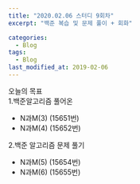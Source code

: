 ```yaml
---
title: "2020.02.06 스터디 9회차"
excerpt: "백준 복습 및 문제 풀이 + 회화"

categories:
  - Blog
tags:
  - Blog
last_modified_at: 2019-02-06
---
```

오늘의 목표   
1.백준알고리즘 풀어온  
- N과M(3) (15651번)  
- N과M(4) (15652번)  

2.백준 알고리즘 문제 풀기  
- N과M(5) (15654번)      
- N과M(6) (15655번)    
